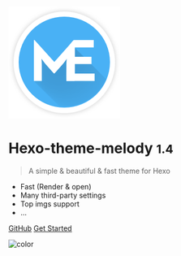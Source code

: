 ![logo](imgs/logo.png)

# Hexo-theme-melody <small>1.4</small>

> A simple & beautiful & fast theme for Hexo

- Fast (Render & open)
- Many third-party settings
- Top imgs support
- ...

[GitHub](https://github.com/Molunerfinn/hexo-theme-melody)
[Get Started](#hexo-theme-melody)

![color](#A4D8FA)
